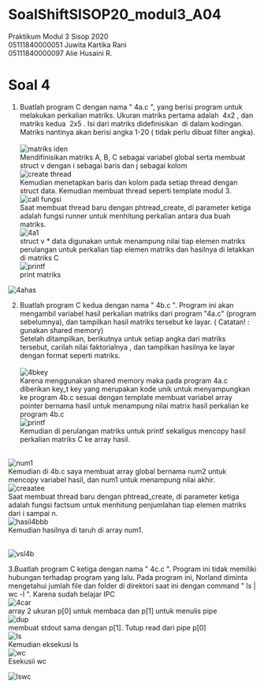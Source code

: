 # SoalShiftSISOP20_modul3_A04
Praktikum Modul 3 Sisop 2020<br/>
05111840000051 Juwita Kartika Rani<br/>
05111840000097 Alie Husaini R.<br/>

# Soal 4
1. Buatlah program C dengan nama "​ 4a.c​ ", yang berisi program untuk melakukan perkalian matriks. Ukuran matriks pertama adalah ​ 4x2​ , dan matriks kedua ​ 2x5​ . Isi dari matriks didefinisikan ​ di dalam kodingan. Matriks nantinya akan berisi angka 1-20 (​ tidak perlu​ dibuat filter angka).<br/>
<br/>![matriks iden](https://user-images.githubusercontent.com/56763570/78313829-ef1e0200-750c-11ea-91a8-7b8438fb3b49.jpg)<br/>
Mendifinisikan matriks A, B, C sebagai variabel global serta membuat struct v dengan i sebagai baris dan j sebagai kolom
<br/>![create thread](https://user-images.githubusercontent.com/56763570/78313930-373d2480-750d-11ea-821d-62850c9855de.jpg)<br/>
Kemudian menetapkan baris dan kolom pada setiap thread dengan struct data. Kemudian membuat thread seperti template modul 3. 
<br/>![call fungsi](https://user-images.githubusercontent.com/56763570/78313966-5c319780-750d-11ea-8782-f6640e1f2e90.jpg)<br/>
Saat membuat thread baru dengan phtread_create, di parameter ketiga adalah fungsi runner untuk menhitung perkalian antara dua buah matriks. 
<br/>![4a1](https://user-images.githubusercontent.com/56763570/78314031-8aaf7280-750d-11ea-894a-eb6f2ab79277.jpeg)<br/>
struct v * data digunakan untuk menampung nilai tiap elemen matriks
perulangan untuk perkalian tiap elemen matriks dan hasilnya di letakkan di matriks C
<br/>![printf](https://user-images.githubusercontent.com/56763570/78314207-1e813e80-750e-11ea-8757-70571b32be70.jpg)<br/>
 print matriks

![4ahas](https://user-images.githubusercontent.com/56763570/78314393-b3843780-750e-11ea-9ca1-e5ea20b3c56e.jpg)<br/>

2. Buatlah program C kedua dengan nama " 4b.c ". Program ini akan mengambil variabel hasil perkalian matriks dari program "4a.c" (program sebelumnya), dan tampilkan hasil matriks tersebut ke layar. ( Catatan! : gunakan shared memory)<br/>
Setelah ditampilkan, berikutnya untuk setiap angka dari matriks tersebut, carilah nilai faktorialnya , dan tampilkan hasilnya ke layar dengan format seperti matriks.<br/>
<br/>![4bkey](https://user-images.githubusercontent.com/56763570/78314829-05798d00-7510-11ea-893d-e49da26cec35.jpg)<br/>
Karena menggunakan shared memory maka pada program 4a.c diberikan key_t key yang merupakan kode unik untuk menyampungkan ke program 4b.c
sesuai dengan template membuat variabel array pointer bernama hasil untuk menampung nilai matrix hasil perkalian ke program 4b.c
<br/>![printf](https://user-images.githubusercontent.com/56763570/78314207-1e813e80-750e-11ea-8757-70571b32be70.jpg)<br/>
Kemudian di perulangan matriks untuk printf sekaligus mencopy hasil perkalian matriks C ke array hasil.

<br/>![num1](https://user-images.githubusercontent.com/56763570/78315714-ac5f2880-7512-11ea-842e-335c2528744d.jpg)<br/>
Kemudian di 4b.c saya membuat array global bernama num2 untuk mencopy variabel hasil, dan num1 untuk menampung nilai akhir.
<br/>![creaatee](https://user-images.githubusercontent.com/56763570/78315850-09f37500-7513-11ea-8b51-3093894bd4ec.jpg)<br/>
Saat membuat thread baru dengan phtread_create, di parameter ketiga adalah fungsi factsum untuk menhitung penjumlahan tiap elemen matriks dari i sampai n. 
<br/>![hasil4bbb](https://user-images.githubusercontent.com/56763570/78316220-fe547e00-7513-11ea-85ae-ac9ffa9974e0.jpg)<br/>
Kemudian hasilnya di taruh di array num1.

<br/>![vsl4b](https://user-images.githubusercontent.com/56763570/78316327-378cee00-7514-11ea-846c-3b815320865c.jpg)<br/>

3.Buatlah program C ketiga dengan nama " 4c.c ". Program ini tidak memiliki hubungan terhadap program yang lalu.
Pada program ini, Norland diminta mengetahui jumlah file dan folder di direktori saat ini dengan command " ls | wc -l ". Karena sudah belajar IPC
<br/>![4car](https://user-images.githubusercontent.com/56763570/78316685-24c6e900-7515-11ea-9765-ffe6da1c4016.PNG)<br/>
array 2 ukuran p[0] untuk membaca dan p[1] untuk menulis  pipe
<br/>![dup](https://user-images.githubusercontent.com/56763570/78316829-82f3cc00-7515-11ea-98e4-ef4223d5ae66.PNG)<br/>
membuat stdout sama dengan p[1]. Tutup read dari pipe p[0]
<br/>![ls](https://user-images.githubusercontent.com/56763570/78316889-a9196c00-7515-11ea-9fd6-244c40a36031.PNG)<br/>
Kemudian eksekusi ls
<br/>![wc](https://user-images.githubusercontent.com/56763570/78316950-d9610a80-7515-11ea-99b1-e4f068fe14e9.PNG)<br/>
Esekusii wc

![lswc](https://user-images.githubusercontent.com/56763570/78317036-0ad9d600-7516-11ea-8b5c-75f701bd5fd2.jpg)





